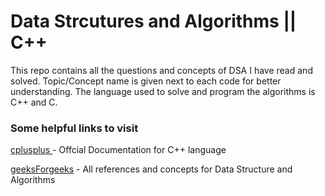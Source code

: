# Data Strcutures and Algorithms || C++

This repo contains all the questions and concepts of DSA I have read and solved. Topic/Concept name is given next to each code for better understanding.
The language used to solve and program the algorithms is C++ and C.

### Some helpful links to visit

[cplusplus ](https://cplusplus.com/)-  Offcial Documentation for C++ language

[geeksForgeeks](https://www.geeksforgeeks.org/data-structures/) - All references and concepts for Data Structure and Algorithms
